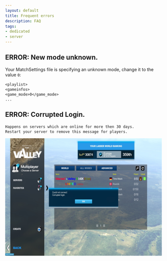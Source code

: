 ```yaml
---
layout: default
title: Frequent errors
description: FAQ
tags:
- dedicated
- server
---
```



## ERROR: New mode unknown.

Your MatchSettings file is specifying an unknown mode, change it to the value `0`:

```
<playlist>
<gameinfos>
<game_mode>0</game_mode>
...
```

## ERROR: Corrupted Login.

```
Happens on servers which are online for more then 30 days.
Restart your server to remove this message for players.
```

![Corrupted login](./img/corrupted_login.jpg)
